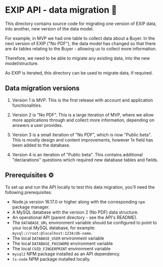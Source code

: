 # EXIP API - data migration :file_folder:

This directory contains source code for migrating one version of EXIP data, into another, new version of the data model.

For example, in MVP we had one table to collect data about a Buyer. In the next version of EXIP ("No PDF"), the data model has changed so that there are 4x tables relating to the Buyer - allowing us to collect more information.

Therefore, we need to be able to migrate any existing data, into the new model/structure.

As EXIP is iterated, this directory can be used to migrate data, if required.

## Data migration versions

1. Version 1 is MVP. This is the first release with account and application functionalities.

2. Version 2 is "No PDF". This is a large iteration of MVP, where we allow more applications through and collect more information, depending on answers a user provides.

3. Version 3 is a small iteration of "No PDF", which is now "Public beta". This is mostly design and content improvements, however 1x field has been added to the database.

4. Version 4 is an iteration of "Public beta". This contains additional "declarations" questions which required new database tables and fields.

## Prerequisites :gear:

To set up and run the API locally to test this data migration, you'll need the following prerequisites:

- Node.js version 16.17.0 or higher along with the corresponding `npm` package manager.
- A MySQL database with the version 2 (No PDF) data structure.
- An operational API (parent directory - see the API's README).
- The `DATABASE_URL` environment variable should be configured to point to your local MySQL database, for example: `mysql://root:@localhost:1234/db-name`.
- The local `DATABASE_USER` environment variable
- The local `DATABASE_PASSWORD` environment variable
- The local `CUID_FINGERPRINT` environment variable
- `mysql2` NPM package installed as an API dependency.
- `ts-node` NPM package installed locally.
